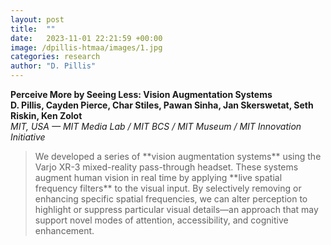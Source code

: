 ```yaml
---
layout: post
title:  ""
date:   2023-11-01 22:21:59 +00:00
image: /dpillis-htmaa/images/1.jpg
categories: research
author: "D. Pillis"
---
```


**Perceive More by Seeing Less: Vision Augmentation Systems**  
**D. Pillis, Cayden Pierce, Char Stiles, Pawan Sinha, Jan Skerswetat, Seth Riskin, Ken Zolot**  
*MIT, USA — MIT Media Lab / MIT BCS / MIT Museum / MIT Innovation Initiative*
<blockquote>
  <p>
We developed a series of **vision augmentation systems** using the Varjo XR-3 mixed-reality pass-through headset. These systems augment human vision in real time by applying **live spatial frequency filters** to the visual input.
By selectively removing or enhancing specific spatial frequencies, we can alter perception to highlight or suppress particular visual details—an approach that may support novel modes of attention, accessibility, and cognitive enhancement.
  </p>
</blockquote>
